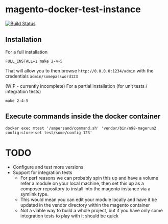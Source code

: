 # magento-docker-test-instance

[![Build Status](https://app.travis-ci.com/AmpersandHQ/magento-docker-test-instance.svg?branch=master)](https://app.travis-ci.com/AmpersandHQ/magento-docker-test-instance)

## Installation

For a full installation
```
FULL_INSTALL=1 make 2-4-5
```

That will allow you to then browse `http://0.0.0.0:1234/admin` with the credentials `admin/somepassword123`

(WIP - currently incomplete) For a partial installation (for unit tests / integration tests)
```
make 2-4-5
```

## Execute commands inside the docker container

```
docker exec mtest '/ampersand/command.sh' 'vendor/bin/n98-magerun2 config:store:set test/some/config 123'
```

# TODO
- Configure and test more versions
- Support for integration tests
  - For perf reasons we can probably spin this up and have a volume refer a module on your local machine, then set this up as a composer repository to install into the magento instance via a symlink type.
  - This would mean you can edit your module locally and have it be updated in the vendor directory within the magento container
  - Not a viable way to build a whole project, but if you have only some integration tests to play with it should be quick
